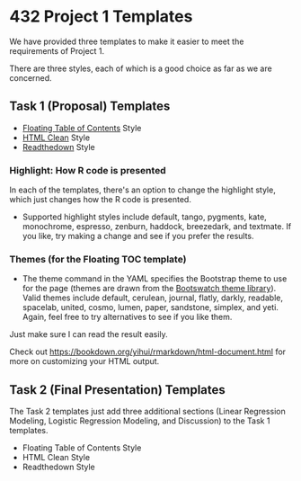 # 432 Project 1 Templates

We have provided three templates to make it easier to meet the requirements of Project 1.

There are three styles, each of which is a good choice as far as we are concerned.

## Task 1 (Proposal) Templates

- [Floating Table of Contents](https://github.com/THOMASELOVE/432-2021/blob/master/project1/templates/proj1_proposal_template_floatingTOC.Rmd) Style
- [HTML Clean](https://github.com/THOMASELOVE/432-2021/blob/master/project1/templates/proj1_proposal_template_htmlclean.Rmd) Style
- [Readthedown](https://github.com/THOMASELOVE/432-2021/blob/master/project1/templates/proj1_proposal_template_readthedown.Rmd) Style

### Highlight: How R code is presented

In each of the templates, there's an option to change the highlight style, which just changes how the R code is presented.

- Supported highlight styles include default, tango, pygments, kate, monochrome, espresso, zenburn, haddock, breezedark, and textmate. If you like, try making a change and see if you prefer the results.

### Themes (for the Floating TOC template)

- The theme command in the YAML specifies the Bootstrap theme to use for the page (themes are drawn from the [Bootswatch theme library](https://bootswatch.com/3/)). Valid themes include default, cerulean, journal, flatly, darkly, readable, spacelab, united, cosmo, lumen, paper, sandstone, simplex, and yeti. Again, feel free to try alternatives to see if you like them.

Just make sure I can read the result easily.

Check out https://bookdown.org/yihui/rmarkdown/html-document.html for more on customizing your HTML output.

## Task 2 (Final Presentation) Templates

The Task 2 templates just add three additional sections (Linear Regression Modeling, Logistic Regression Modeling, and Discussion) to the Task 1 templates.

- Floating Table of Contents Style
- HTML Clean Style
- Readthedown Style

